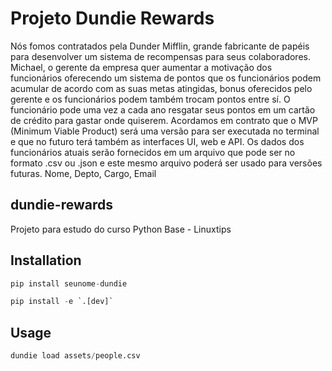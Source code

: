 # Projeto Dundie Rewards

Nós fomos contratados pela Dunder Mifflin, grande fabricante de papéis para desenvolver um sistema de recompensas para seus colaboradores.
Michael, o gerente da empresa quer aumentar a motivação dos funcionários oferecendo um sistema de pontos que os funcionários podem acumular de acordo com as suas metas atingidas, bonus oferecidos pelo gerente e os funcionários podem também trocam pontos entre sí.
O funcionário pode uma vez a cada ano resgatar seus pontos em um cartão de crédito para gastar onde quiserem.
Acordamos em contrato que o MVP (Minimum Viable Product) será uma versão para ser executada no terminal e que no futuro terá também as interfaces UI, web e API.
Os dados dos funcionários atuais serão fornecidos em um arquivo que pode ser no formato .csv ou .json e este mesmo arquivo poderá ser usado para versões futuras. Nome, Depto, Cargo, Email

## dundie-rewards

Projeto para estudo do curso Python Base - Linuxtips

## Installation

```py
pip install seunome-dundie
```

```py
pip install -e `.[dev]`
```

## Usage

```py
dundie load assets/people.csv
```

